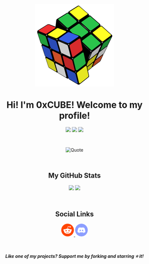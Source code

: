 <p align="center">
  <img src="images/Small-Cube.png" />
</p align="center">

<h1 align="center">Hi! I'm 0xCUBE! Welcome to my profile!</h1>
<p align="center">
 
 <img src="https://badges.pufler.dev/visits/0xCUB3/0xCUB3"/> 
 <!-- <img src="https://badges.pufler.dev/years/ritik307"/> -->
 <img src="https://badges.pufler.dev/repos/0xCUB3"/>
 <img src="https://badges.pufler.dev/commits/yearly/0xCUB3" />

</p>
<br>

<p align="center">
  <img src="https://quotes-github-readme.vercel.app/api?type=horizontal&theme=dark" alt="Quote" />
</p align="center">
<br>

<h2 align="center">My GitHub Stats</h2>
<p align = "center">
  <img  src = "https://github-readme-stats.vercel.app/api?username=0xCUB3&show_icons=true&theme=radical">
  <img src = "https://github-readme-stats.vercel.app/api/top-langs/?username=0xCUB3&theme=radical">
</p>
<br>

<h2 align="center">Social Links</h2>
<p align = "center">
  <a href="https://www.reddit.com/user/0xCUBE">
    <img src="images/reddit.png" alt="Reddit" width="40px" />
  </a>
  <a href="misc/Discord.md">
    <img src="images/Discord-Icon.png" alt="Discord" width="40px" />
  </a>
</p>
<br>

<h4 align="center"><i>Like one of my projects? Support me by forking and starring ⭐ it!</i></h4>
